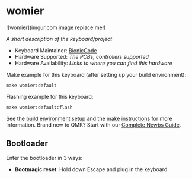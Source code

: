 # womier

![womier](imgur.com image replace me!)

*A short description of the keyboard/project*

* Keyboard Maintainer: [BionicCode](https://github.com/BionicCode)
* Hardware Supported: *The PCBs, controllers supported*
* Hardware Availability: *Links to where you can find this hardware*

Make example for this keyboard (after setting up your build environment):

    make womier:default

Flashing example for this keyboard:

    make womier:default:flash

See the [build environment setup](https://docs.qmk.fm/#/getting_started_build_tools) and the [make instructions](https://docs.qmk.fm/#/getting_started_make_guide) for more information. Brand new to QMK? Start with our [Complete Newbs Guide](https://docs.qmk.fm/#/newbs).

## Bootloader

Enter the bootloader in 3 ways:

* **Bootmagic reset**: Hold down Escape and plug in the keyboard
